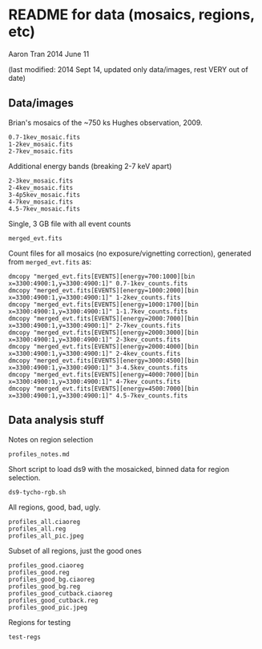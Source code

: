 README for data (mosaics, regions, etc)
=======================================
Aaron Tran
2014 June 11

(last modified: 2014 Sept 14, updated only data/images, rest VERY out of date)

Data/images
-----------
Brian's mosaics of the ~750 ks Hughes observation, 2009.

    0.7-1kev_mosaic.fits
    1-2kev_mosaic.fits
    2-7kev_mosaic.fits

Additional energy bands (breaking 2-7 keV apart)

    2-3kev_mosaic.fits
    2-4kev_mosaic.fits
    3-4p5kev_mosaic.fits
    4-7kev_mosaic.fits
    4.5-7kev_mosaic.fits

Single, 3 GB file with all event counts

    merged_evt.fits

Count files for all mosaics (no exposure/vignetting correction), generated from
`merged_evt.fits` as:

    dmcopy "merged_evt.fits[EVENTS][energy=700:1000][bin x=3300:4900:1,y=3300:4900:1]" 0.7-1kev_counts.fits
    dmcopy "merged_evt.fits[EVENTS][energy=1000:2000][bin x=3300:4900:1,y=3300:4900:1]" 1-2kev_counts.fits
    dmcopy "merged_evt.fits[EVENTS][energy=1000:1700][bin x=3300:4900:1,y=3300:4900:1]" 1-1.7kev_counts.fits
    dmcopy "merged_evt.fits[EVENTS][energy=2000:7000][bin x=3300:4900:1,y=3300:4900:1]" 2-7kev_counts.fits
    dmcopy "merged_evt.fits[EVENTS][energy=2000:3000][bin x=3300:4900:1,y=3300:4900:1]" 2-3kev_counts.fits
    dmcopy "merged_evt.fits[EVENTS][energy=2000:4000][bin x=3300:4900:1,y=3300:4900:1]" 2-4kev_counts.fits
    dmcopy "merged_evt.fits[EVENTS][energy=3000:4500][bin x=3300:4900:1,y=3300:4900:1]" 3-4.5kev_counts.fits
    dmcopy "merged_evt.fits[EVENTS][energy=4000:7000][bin x=3300:4900:1,y=3300:4900:1]" 4-7kev_counts.fits
    dmcopy "merged_evt.fits[EVENTS][energy=4500:7000][bin x=3300:4900:1,y=3300:4900:1]" 4.5-7kev_counts.fits


Data analysis stuff
-------------------

Notes on region selection

    profiles_notes.md

Short script to load ds9 with the mosaicked, binned data for region selection.

    ds9-tycho-rgb.sh

All regions, good, bad, ugly.

    profiles_all.ciaoreg
    profiles_all.reg
    profiles_all_pic.jpeg

Subset of all regions, just the good ones

    profiles_good.ciaoreg
    profiles_good.reg
    profiles_good_bg.ciaoreg
    profiles_good_bg.reg
    profiles_good_cutback.ciaoreg
    profiles_good_cutback.reg
    profiles_good_pic.jpeg

Regions for testing

    test-regs



